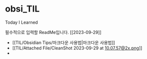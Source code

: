 # obsi_TIL
Today I Learned

필수적으로 입력할 ReadMe입니다.
[[2023-09-29]]


- [[TIL/Obsidian Tips/마크다운 사용법|마크다운 사용법]]
- [[TIL/Attached File/CleanShot 2023-09-29 at 10.07.57@2x.png]]
- 